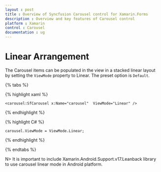 ```yaml
---
layout : post
title : Overview of Syncfusion Carousel control for Xamarin.Forms
description : Overview and key features of Carousel control
platform : Xamarin
control : Carousel
documentation : ug
---
```


# Linear Arrangement

The Carousel items can be populated in the view in a stacked linear layout by setting the `ViewMode` property to Linear. The preset option is `Default`.

{% tabs %}

{% highlight xaml %}

	<carousel:SfCarousel x:Name="carousel"  ViewMode="Linear" />
	
{% endhighlight %}

{% highlight C# %}

	carousel.ViewMode = ViewMode.Linear;

{% endhighlight %}

{% endtabs %}


N> It is important to include Xamarin.Android.Support.v17.Leanback library to use carousel linear mode in Android platform.




